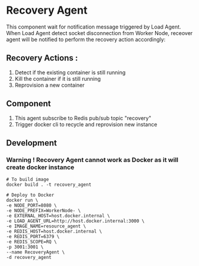 # Recovery Agent
This component wait for notification message triggered by Load Agent. When Load Agent detect socket disconnection from Worker Node, receover agent will be notified to perform the recovery action accordingly:

## Recovery Actions :
1. Detect if the existing container is still running
2. Kill the container if it is still running
3. Reprovision a new container

## Component
1. This agent subscribe to Redis pub/sub topic "recovery"
2. Trigger docker cli to recycle and reprovision new instance

## Development

### Warning ! Recovery Agent cannot work as Docker as it will create docker instance
```code
# To build image 
docker build . -t recovery_agent

# Deploy to Docker
docker run \
-e NODE_PORT=8080 \
-e NODE_PREFIX=WorkerNode- \
-e EXTERNAL_HOST=host.docker.internal \
-e LOAD_AGENT_URL=http://host.docker.internal:3000 \
-e IMAGE_NAME=resource_agent \
-e REDIS_HOST=host.docker.internal \
-e REDIS_PORT=6379 \
-e REDIS_SCOPE=RQ \
-p 3001:3001 \
--name RecoveryAgent \
-d recovery_agent
```